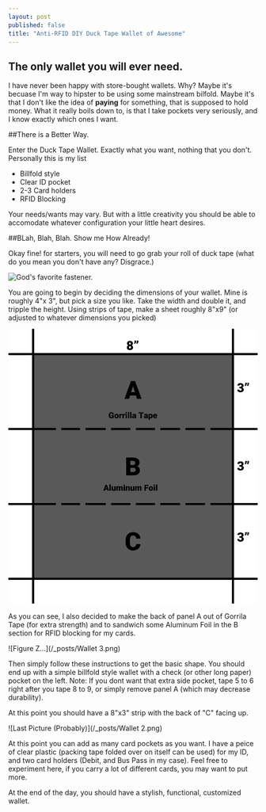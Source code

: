 ```yaml
---
layout: post
published: false
title: "Anti-RFID DIY Duck Tape Wallet of Awesome"
---
```


## The only wallet you will ever need.

I have never been happy with store-bought wallets. Why? Maybe it's becuase I'm way to hipster to be using some mainstream bilfold. Maybe it's that I don't like the idea of **paying** for something, that is supposed to hold money. What it really boils down to, is that I take pockets very seriously, and I know exactly which ones I want.

##There is a Better Way.

Enter the Duck Tape Wallet. Exactly what you want, nothing that you don't. Personally this is my list

- Billfold style
- Clear ID pocket
- 2-3 Card holders
- RFID Blocking

Your needs/wants may vary. But with a little creativity you should be able to accomodate whatever configuration your little heart desires.

##BLah, Blah, Blah. Show me How Already!

Okay fine! for starters, you will need to go grab your roll of duck tape (what do you mean you don't have any? Disgrace.)

![God's favorite fastener.](http://upload.wikimedia.org/wikipedia/commons/8/89/Duct-tape.jpg)

You are going to begin by deciding the dimensions of your wallet. Mine is roughly 4"x 3", but pick a size you like. Take the width and double it, and tripple the height. Using strips of tape, make a sheet roughly 8"x9" (or adjusted to whatever dimensions you picked)

![Diagrams!](/_posts/Wallet.png)

As you can see, I also decided to make the back of panel A out of Gorrila Tape (for extra strength) and to sandwich some Aluminum Foil in the B section for RFID blocking for my cards.

![Figure Z...](/_posts/Wallet 3.png)

Then simply follow these instructions to get the basic shape. You should end up with a simple billfold style wallet with a check (or other long paper) pocket on the left.
Note: If you dont want that extra side pocket, tape 5 to 6 right after you tape 8 to 9, or simply remove panel A (which may decrease durability).

At this point you should have a 8"x3" strip with the back of "C" facing up.

![Last Picture (Probably)](/_posts/Wallet 2.png)

At this point you can add as many card pockets as you want. I have a peice of clear plastic (packing tape folded over on itself can be used) for my ID, and two card holders (Debit, and Bus Pass in my case). Feel free to experiment here, if you carry a lot of different cards, you may want to put more.

At the end of the day, you should have a stylish, functional, customized wallet.


